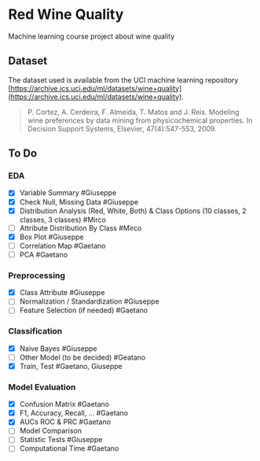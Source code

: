 # Red Wine Quality

Machine learning course project about wine quality

## Dataset

The dataset used is available from the UCI machine learning
repository [https://archive.ics.uci.edu/ml/datasets/wine+quality](https://archive.ics.uci.edu/ml/datasets/wine+quality).

> P. Cortez, A. Cerdeira, F. Almeida, T. Matos and J. Reis. Modeling wine preferences by data mining from physicochemical properties. In Decision Support Systems, Elsevier, 47(4):547-553, 2009.

## To Do

### EDA

- [x] Variable Summary #Giuseppe
- [x] Check Null, Missing Data #Giuseppe
- [x] Distribution Analysis (Red, White, Both) & Class Options (10 classes, 2 classes, 3 classes) #Mirco
- [ ] Attribute Distribution By Class #Mirco
- [x] Box Plot #Giuseppe
- [ ] Correlation Map #Gaetano
- [ ] PCA #Gaetano

### Preprocessing

- [x] Class Attribute #Giuseppe
- [ ] Normalization / Standardization #Giuseppe
- [ ] Feature Selection (if needed) #Gaetano

### Classification

- [x] Naive Bayes #Giuseppe
- [ ] Other Model (to be decided) #Geatano
- [x] Train, Test #Gaetano, Giuseppe

### Model Evaluation

- [x] Confusion Matrix #Gaetano
- [x] F1, Accuracy, Recall, ... #Gaetano
- [x] AUCs ROC & PRC #Gaetano
- [ ] Model Comparison
- [ ] Statistic Tests #Giuseppe  
- [ ] Computational Time #Gaetano
